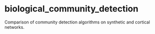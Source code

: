 # biological_community_detection
Comparison of community detection algorithms on synthetic and cortical networks. 
